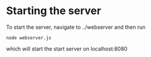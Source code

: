 # Starting the server
To start the server, navigate to ../webserver and then run

	node webserver.js
	
which will start the start server on localhost:8080